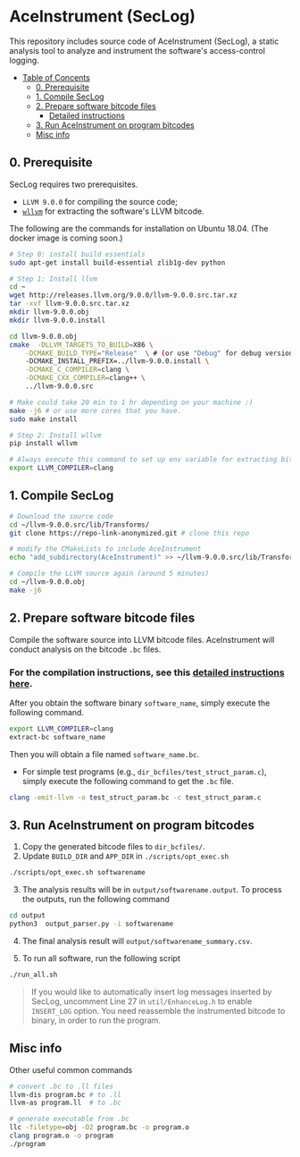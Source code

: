 # AceInstrument (SecLog)


This repository includes source code of AceInstrument (SecLog), a static analysis tool to analyze and instrument the software's access-control logging.

- [Table of Concents](#aceinstrument--seclog-)
  * [0. Prerequisite](#0-prerequisite)
  * [1. Compile SecLog](#1-compile-seclog)
  * [2. Prepare software bitcode files](#2-prepare-software-bitcode-files)
    + [Detailed instructions](./compile-software.md)
  * [3. Run AceInstrument on program bitcodes](#3-run-aceinstrument-on-program-bitcodes)
  * [Misc info](#misc-info)


## 0. Prerequisite
SecLog requires two prerequisites.
- `LLVM 9.0.0` for compiling the source code; 
- [`wllvm`](https://github.com/travitch/whole-program-llvm) for extracting the software's LLVM bitcode. 

The following are the commands for installation on Ubuntu 18.04. (The docker image is coming soon.)

```bash
# Step 0: install build essentials
sudo apt-get install build-essential zlib1g-dev python

# Step 1: Install llvm
cd ~
wget http://releases.llvm.org/9.0.0/llvm-9.0.0.src.tar.xz
tar -xvf llvm-9.0.0.src.tar.xz
mkdir llvm-9.0.0.obj
mkdir llvm-9.0.0.install

cd llvm-9.0.0.obj
cmake  -DLLVM_TARGETS_TO_BUILD=X86 \
    -DCMAKE_BUILD_TYPE="Release"  \ # (or use "Debug" for debug version)
    -DCMAKE_INSTALL_PREFIX=../llvm-9.0.0.install \
    -DCMAKE_C_COMPILER=clang \
    -DCMAKE_CXX_COMPILER=clang++ \
    ../llvm-9.0.0.src

# Make could take 20 min to 1 hr depending on your machine :)
make -j6 # or use more cores that you have.
sudo make install 

# Step 2: Install wllvm
pip install wllvm

# Always execute this command to set up env variable for extracting bitcode
export LLVM_COMPILER=clang 
```

## 1. Compile SecLog

```bash 
# Download the source code
cd ~/llvm-9.0.0.src/lib/Transforms/
git clone https://repo-link-anonymized.git # clone this repo

# modify the CMakeLists to include AceInstrument
echo "add_subdirectory(AceInstrument)" >> ~/llvm-9.0.0.src/lib/Transforms/CMakeLists.txt

# Compile the LLVM source again (around 5 minutes)
cd ~/llvm-9.0.0.obj
make -j6
```

## 2. Prepare software bitcode files

Compile the software source into LLVM bitcode files. AceInstrument will conduct analysis on the bitcode `.bc` files.

### For the compilation instructions, see this [detailed instructions here](./compile-software.md).

After you obtain the software binary `software_name`, simply execute the following command.


```bash 
export LLVM_COMPILER=clang 
extract-bc software_name
```
Then you will obtain a file named `software_name.bc`.

- For simple test programs (e.g., `dir_bcfiles/test_struct_param.c`), simply execute the following command to get the `.bc` file.

```bash
clang -emit-llvm -o test_struct_param.bc -c test_struct_param.c 
```


## 3. Run AceInstrument on program bitcodes

1. Copy the generated bitcode files to `dir_bcfiles/`.
2. Update `BUILD_DIR` and `APP_DIR` in `./scripts/opt_exec.sh`
```bash
./scripts/opt_exec.sh softwarename
```

3. The analysis results will be in `output/softwarename.output`. To process the outputs, run the following command

```bash
cd output
python3  output_parser.py -i softwarename
```
4. The final analysis result will `output/softwarename_summary.csv`.

5. To run all software, run the following script
```bash
./run_all.sh
```

> If you would like to automatically insert log messages inserted by SecLog, uncomment Line 27 in `util/EnhanceLog.h` to enable `INSERT_LOG` option. You need reassemble the instrumented bitcode to binary, in order to run the program.
## Misc info

Other useful common commands

```bash
# convert .bc to .ll files
llvm-dis program.bc # to .ll
llvm-as program.ll  # to .bc

# generate executable from .bc
llc -filetype=obj -O2 program.bc -o program.o
clang program.o -o program
./program
```

